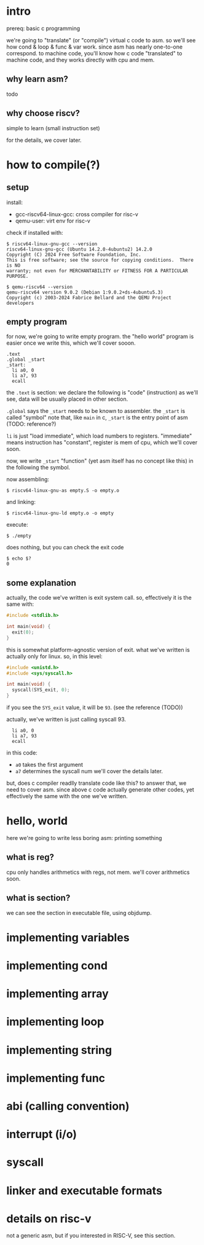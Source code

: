 # intro

prereq: basic c programming

we're going to "translate" (or "compile") virtual c code to asm.
so we'll see how cond & loop & func & var work.
since asm has nearly one-to-one correspond. to machine code,
you'll know how c code "translated" to machine code,
and they works directly with cpu and mem.


## why learn asm?

todo

## why choose riscv?

simple to learn (small instruction set)

for the details, we cover later.



# how to compile(?)

## setup

install:
- gcc-riscv64-linux-gcc: cross compiler for risc-v
- qemu-user: virt env for risc-v

check if installed with:

```
$ riscv64-linux-gnu-gcc --version
riscv64-linux-gnu-gcc (Ubuntu 14.2.0-4ubuntu2) 14.2.0
Copyright (C) 2024 Free Software Foundation, Inc.
This is free software; see the source for copying conditions.  There is NO
warranty; not even for MERCHANTABILITY or FITNESS FOR A PARTICULAR PURPOSE.
```

```
$ qemu-riscv64 --version
qemu-riscv64 version 9.0.2 (Debian 1:9.0.2+ds-4ubuntu5.3)
Copyright (c) 2003-2024 Fabrice Bellard and the QEMU Project developers
```

## empty program

for now, we're going to write empty program.
the "hello world" program is easier once we write this, which we'll cover sooon.

```
.text
.global _start
_start:
  li a0, 0
  li a7, 93
  ecall
```

the `.text` is section: we declare the following is "code" (instruction)
as we'll see, data will be usually placed in other section.

`.global` says the `_start` needs to be known to assembler.
the `_start` is called "symbol"
note that, like `main` in c, `_start` is the entry point of asm (TODO: reference?)

`li` is just "load immediate", which load numbers to registers.
"immediate" means instruction has "constant", register is mem of cpu, which we'll cover soon.

now, we write `_start` "function" (yet asm itself has no concept like this) in the following the symbol.

now assembling:

```
$ riscv64-linux-gnu-as empty.S -o empty.o
```

and linking:

```
$ riscv64-linux-gnu-ld empty.o -o empty
```

execute:

```
$ ./empty
```

does nothing, but you can check the exit code

```
$ echo $?
0
```

## some explanation

actually, the code we've written is exit system call.
so, effectively it is the same with:

```c
#include <stdlib.h>

int main(void) {
  exit(0);
}
```

this is somewhat platform-agnostic version of exit.
what we've written is actually only for linux.
so, in this level:

```c
#include <unistd.h>
#include <sys/syscall.h>

int main(void) {
  syscall(SYS_exit, 0);
}
```

if you see the `SYS_exit` value, it will be `93`.
(see the reference (TODO))

actually, we've written is just calling syscall 93.

```
  li a0, 0
  li a7, 93
  ecall
```

in this code:
- `a0` takes the first argument
- `a7` determines the syscall num
we'll cover the details later.

but, does c compiler readlly translate code like this?
to answer that, we need to cover asm.
since above c code actually generate other codes, yet effectively the same with the one we've written.



# hello, world

here we're going to write less boring asm: printing something

## what is reg?

cpu only handles arithmetics with regs, not mem.
we'll cover arithmetics soon.

## what is section?

we can see the section in executable file, using objdump.



# implementing variables



# implementing cond



# implementing array



# implementing loop



# implementing string



# implementing func



# abi (calling convention)



# interrupt (i/o)



# syscall



# linker and executable formats



# details on risc-v

not a generic asm, but if you interested in RISC-V, see this section.
